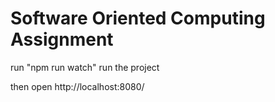 # Software Oriented Computing Assignment

run "npm run watch" run the project

then open http://localhost:8080/
